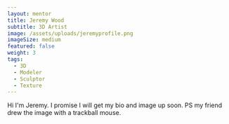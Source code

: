 ```yaml
---
layout: mentor
title: Jeremy Wood
subtitle: 3D Artist
image: /assets/uploads/jeremyprofile.png
imageSize: medium
featured: false
weight: 3
tags:
  - 3D
  - Modeler
  - Sculptor
  - Texture
---
```

Hi I'm Jeremy. I promise I will get my bio and image up soon. PS my friend drew the image with a trackball mouse.